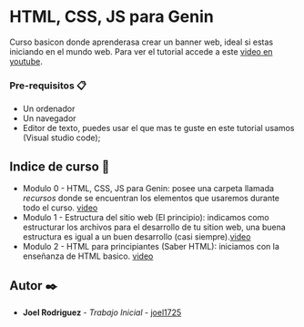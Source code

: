 # HTML, CSS, JS para Genin

Curso basicon donde aprenderasa crear un banner web, ideal si estas iniciando en el mundo web.
Para ver el tutorial accede a este [video en youtube](https://google.com).

### Pre-requisitos 📋

* Un ordenador
* Un navegador
* Editor de texto, puedes usar el que mas te guste en este tutorial usamos (Visual studio code);

## Indice de curso 🚀

* Modulo 0 - HTML, CSS, JS para Genin: posee una carpeta llamada *recursos* donde se encuentran los elementos que usaremos durante todo el curso. [video](https://google.com)
* Modulo 1 - Estructura del sitio web (El principio): indicamos como estructurar los archivos para el desarrollo de tu sition web, una buena estructura es igual a un buen desarrollo (casi siempre).[video](https://google.com)
* Modulo 2 - HTML para principiantes (Saber HTML): iniciamos con la enseñanza de HTML basico. [video](https://google.com)

## Autor ✒️

* **Joel Rodriguez** - *Trabajo Inicial* - [joel1725](https://github.com/joel1725)

<!-- ## Expresiones de Gratitud 🎁

* Comenta a otros sobre este proyecto 📢
* Invita una cerveza 🍺 o un café ☕ a alguien del equipo. 
* Da las gracias públicamente 🤓.
* etc. -->
